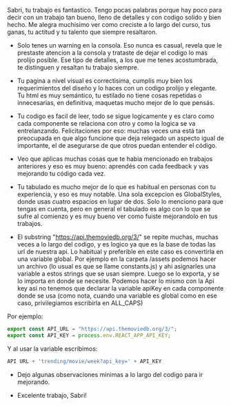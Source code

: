 Sabri, tu trabajo es fantastico. Tengo pocas palabras porque hay poco para decir con un trabajo tan bueno, lleno de detalles y con codigo solido y bien hecho. Me alegra muchisimo ver como creciste a lo largo del curso, tus ganas, tu actitud y tu talento que siempre resaltaron. 

- Solo tenes un warning en la consola. Eso nunca es casual, revela que le prestaste atencion a la consola y trataste de dejar el codigo lo mas prolijo posible. Ese tipo de detalles, a los que me tenes acostumbrada, te distinguen y resaltan tu trabajo siempre. 

- Tu pagina a nivel visual es correctisima, cumplis muy bien los requerimientos del diseño y lo haces con un codigo prolijo y elegante. Tu html es muy semántico, tu estilado no tiene cosas repetidas o innecesarias, en definitiva, maquetas mucho mejor de lo que pensás. 

- Tu codigo es facil de leer, todo se sigue logicamente y es claro como cada componente se relaciona con otro y como la logica se va entrelanzando. Felicitaciones por eso: muchas veces una está tan preocupada en que algo funcione que deja relegado un aspecto igual de importante, el de asegurarse de que otros puedan entender el código. 

- Veo que aplicas muchas cosas que te habia mencionado en trabajos anteriores y eso es muy bueno: aprendés con cada feedback y vas mejorando tu código cada vez. 

- Tu tabulado es mucho mejor de lo que es habitual en personas con tu experiencia, y eso es muy notable. Una sola excepcion es GlobalStyles, donde usas cuatro espacios en lugar de dos. Solo lo menciono para que tengas en cuenta, pero en general el tabulado es algo con lo que se sufre al comienzo y es muy bueno ver como fuiste mejorandolo en tus trabajos. 

- El substring "https://api.themoviedb.org/3/" se repite muchas, muchas veces a lo largo del codigo, y es logico ya que es la base de todas las url de nuestra api. Lo habitual y preferible en este caso es convertirla en una variable global. Por ejemplo en la carpeta /assets podemos hacer un archivo (lo usual es que se llame constants.js) y ahi asignarles una variable a estos strings que se usan siempre. Luego se lo exporta, y se lo importa en donde se necesite. 
Podemos hacer lo mismo con la Api key asi no tenemos que declarar la variable apiKey en cada componente donde se usa (como nota, cuando una variable es global como en ese caso, privilegiamos escribirla en ALL_CAPS)

Por ejemplo:


```js 
export const API_URL = "https://api.themoviedb.org/3/";
export const API_KEY = process.env.REACT_APP_API_KEY;
```

Y al usar la variable escribimos: 

```js
API URL + 'trending/movie/week?api_key=' + API_KEY 
```

- Dejo algunas observaciones minimas a lo largo del codigo para ir mejorando. 

- Excelente trabajo, Sabri! 

